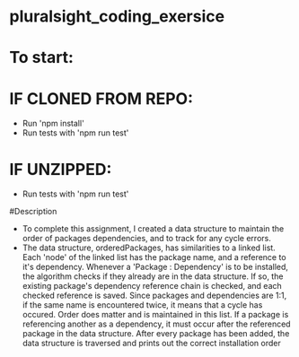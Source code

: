 # pluralsight_coding_exersice

# To start: 

# IF CLONED FROM REPO:
 - Run 'npm install'
 - Run tests with 'npm run test'

# IF UNZIPPED:
 - Run tests with 'npm run test'

#Description
 - To complete this assignment, I created a data structure to maintain the order of packages dependencies, and to track for any cycle errors.
 - The data structure, orderedPackages, has similarities to a linked list. Each 'node' of the linked list has the package name, and a reference 
	to it's dependency. Whenever a 'Package : Dependency' is to be installed, the algorithm checks if they already are in the data structure. If so,
	the existing package's dependency reference chain is checked, and each checked reference is saved. Since packages and dependencies are 1:1, if the same name is 
 	encountered twice, it means that a cycle has occured. Order does matter and is maintained in this list. If a package is referencing another as a dependency, it must occur after the referenced package in the data structure. After every package has been added, the data structure is traversed and prints out the correct installation order